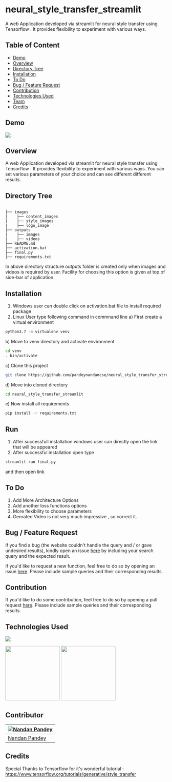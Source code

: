 # neural_style_transfer_streamlit
A web Application developed via streamlit for neural style transfer using Tensorflow . It provides flexibility to experiment with various ways.


## Table of Content
  * [Demo](#demo)
  * [Overview](#overview)
  * [Directory Tree](#directory-tree)
  * [Installation](#installation)
  * [To Do](#to-do)
  * [Bug / Feature Request](#bug---feature-request)
  * [Contribution](#contribution)
  * [Technologies Used](#technologies-used)
  * [Team](#team)
  * [Credits](#credits)


## Demo

![](https://i.imgur.com/JNfwo9B.jpg)



## Overview
A web Application developed via streamlit for neural style transfer using Tensorflow . It provides flexibility to experiment with various ways. You can set various parameters of your choice and can see different different results.


## Directory Tree 
```

├── images
|    ├── content_images
|    ├── style_images
|    ├── logo_image
├── outputs
|    ├── images
|    ├── videos
├── README.md
├── activation.bat
├── final.py
├── requirements.txt

```
In above directory structure outputs folder is created only when images and videos is required by user. Facility for choosing this option is given at top of side-bar of application.

## Installation
1. Windows user can double click on activation.bat file to install required package
2. Linux User type following command in commnand line
a) First create a virtual environment 
```bash
python3.7 -m virtualenv venv
```
b) Move to venv directory and activate environment
```bash
cd venv
. bin/activate
```
c) Clone this project 
```bash
git clone https://github.com/pandeynandancse/neural_style_transfer_streamlit.git
```

d) Move into cloned directory
```bash
cd neural_style_transfer_streamlit
```
e) Now install all requirements
```bash
pip install -r requirements.txt
```
## Run
1. After successfull installation windows user can directly open the link that will be appeared
2. After successful installation open type
```bash
streamlit run final.py
 ```
and then open link 

## To Do
1. Add More Architecture Options
2. Add another loss functions options
3. More flexibility to choose parameters
4. Genrated Video is not very much impressive , so correct it.



## Bug / Feature Request
If you find a bug (the website couldn't handle the query and / or gave undesired results), kindly open an issue [here](https://github.com/pandeynandancse/neural_style_transfer_streamlit/issues/new) by including your search query and the expected result.

If you'd like to request a new function, feel free to do so by opening an issue [here](https://github.com/pandeynandancse/neural_style_transfer_streamlit/issues/new). Please include sample queries and their corresponding results.


## Contribution
If you'd like to do some contribution, feel free to do so by opening a pull request [here](https://github.com/pandeynandancse/neural_style_transfer_streamlit/pulls). Please include sample queries and their corresponding results.




## Technologies Used

![](https://forthebadge.com/images/badges/made-with-python.svg)

[<img target="_blank" src="https://i.imgur.com/jAyHARm.png" width=170>](https://www.streamlit.io/)
[<img target="_blank" src="https://i.imgur.com/rENjoBA.png" width=170>](https://www.tensorflow.org/) 



## Contributor
[![Nandan Pandey](https://qph.fs.quoracdn.net/main-thumb-189737418-200-jmwzsixdznlgemnejuecomukeluqkgzd.jpeg)](https://pandeynandancse.github.io) |
-|
[Nandan Pandey](https://pandeynandancse.github.io) |)



## Credits
Special Thanks to Tensorflow for it's wonderful tutorial : https://www.tensorflow.org/tutorials/generative/style_transfer


 
